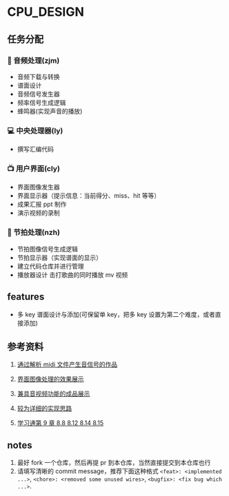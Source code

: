 # CPU_DESIGN

## 任务分配

### :musical_keyboard: 音频处理(zjm)

- 音频下载与转换
- 谱面设计
- 音频信号发生器
- 频率信号生成逻辑
- 蜂鸣器(实现声音的播放)

### :computer: 中央处理器(ly)

- 撰写汇编代码

### :tv: 用户界面(cly)

- 界面图像发生器
- 界面显示器（提示信息：当前得分、miss、hit 等等）
- 成果汇报 ppt 制作
- 演示视频的录制

### :musical_score: 节拍处理(nzh)

- 节拍图像信号生成逻辑
- 节拍显示器（实现谱面的显示）
- 建立代码仓库并进行管理
- 播放器设计 击打歌曲的同时播放 mv 视频

## features

- 多 key 谱面设计与添加(可保留单 key，把多 key 设置为第二个难度，或者直接添加)

## 参考资料

1. [通过解析 midi 文件产生音信号的作品](https://www.bilibili.com/video/BV1564y117f7/?spm_id_from=333.337.search-card.all.click&vd_source=a86265a27be9e1903c01777c5fb65799)

2. [界面图像处理的效果展示](https://www.bilibili.com/video/BV1pi4y197uu/?spm_id_from=333.337.search-card.all.click&vd_source=a86265a27be9e1903c01777c5fb65799)

3. [兼具音视频功能的成品展示](https://www.bilibili.com/video/BV1cF411B7Vb/?spm_id_from=333.337.search-card.all.click&vd_source=a86265a27be9e1903c01777c5fb65799)

4. [较为详细的实现思路](https://www.bilibili.com/video/BV1pK411c7mw?p=1&vd_source=a86265a27be9e1903c01777c5fb65799)

5. [学习通第 9 章 8.8 8.12 8.14 8.15 ]()

## notes

1. 最好 fork 一个仓库，然后再提 pr 到本仓库，当然直接提交到本仓库也行
2. 请填写清晰的 commit message，推荐下面这种格式 `<feat>: <implemented ...>`, `<chore>: <removed some unused wires>`, `<bugfix>: <fix bug which ...>`.
